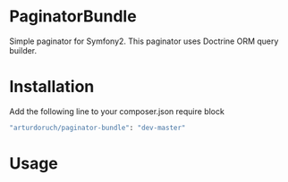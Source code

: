 PaginatorBundle
===============

Simple paginator for Symfony2. This paginator uses Doctrine ORM query builder.

# Installation

Add the following line to your composer.json require block
```sh
"arturdoruch/paginator-bundle": "dev-master"
```

# Usage
